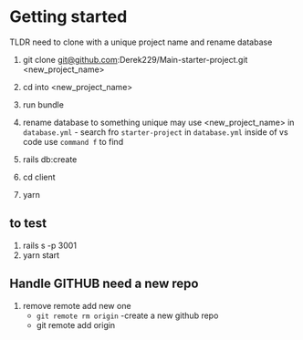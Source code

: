 # Getting started
TLDR need to clone with a unique project name and rename database

1. git clone git@github.com:Derek229/Main-starter-project.git <new_project_name>

2. cd  into <new_project_name>

3. run bundle 

4. rename database to something unique may use <new_project_name> in `database.yml` - search fro `starter-project` in `database.yml`  inside of vs code use `command f` to find 

5. rails db:create
6. cd client
7. yarn

## to test 
1. rails s -p 3001
2. yarn start

## Handle GITHUB  need a new repo
 1. remove remote add new one 
    - `git remote rm origin`
    -create a new github repo
    - git remote add origin <ssh link to repo>
